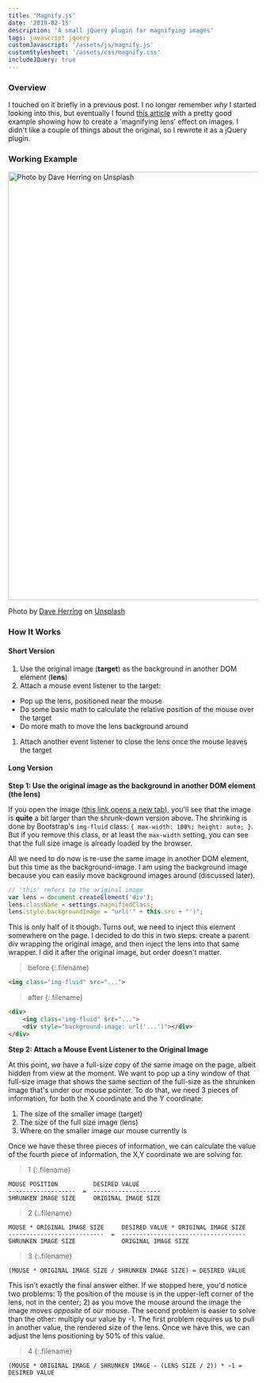 ```yaml
---
title: 'Magnify.js'
date: '2019-02-15'
description: 'A small jQuery plugin for magnifying images'
tags: javascript jquery
customJavascript: '/assets/js/magnify.js'
customStylesheet: '/assets/css/magnify.css'
includeJQuery: true
---
```


### Overview

I touched on it briefly in a previous post. I no longer remember *why* I started looking into this, but eventually I found [this article](http://thecodeplayer.com/walkthrough/magnifying-glass-for-images-using-jquery-and-css3) with a pretty good example showing how to create a 'magnifying lens' effect on images. I didn't like a couple of things about the original, so I rewrote it as a jQuery plugin.

### Working Example

<img class="img-fluid magnify-this" src="https://images.unsplash.com/photo-1648138754688-377bbdf661d9" width="1296" height="864" alt="Photo by Dave Herring on Unsplash">

Photo by [Dave Herring](https://unsplash.com/@daveherring) on [Unsplash](https://unsplash.com/)

### How It Works

#### Short Version

1. Use the original image (**target**) as the background in another DOM element (**lens**)
1. Attach a mouse event listener to the target:
  * Pop up the lens, positioned near the mouse
  * Do some basic math to calculate the relative position of the mouse over the target
  * Do more math to move the lens background around
1. Attach another event listener to close the lens once the mouse leaves the target

#### Long Version

**Step 1: Use the original image as the background in another DOM element (the lens)**

If you open the image ([this link opens a new tab](https://images.unsplash.com/photo-1648138754688-377bbdf661d9)), you'll see that the image is **quite** a bit larger than the shrunk-down version above. The shrinking is done by Bootstrap's ```img-fluid``` class: ```{ max-width: 100%; height: auto; }```. But if you remove this class, or at least the ```max-width``` setting, you can see that the full size image is already loaded by the browser.

All we need to do now is re-use the same image in another DOM element, but this time as the background-image. I am using the background image because you can easily move background images around (discussed later).

```javascript
// 'this' refers to the original image
var lens = document.createElement('div');
lens.className = settings.magnifiedClass;
lens.style.backgroundImage = "url('" + this.src + "')";
```

This is only half of it though. Turns out, we need to inject this element somewhere on the page. I decided to do this in two steps: create a parent div wrapping the original image, and then inject the lens into that same wrapper. I did it after the original image, but order doesn't matter.

>before
{:.filename}
```html
<img class="img-fluid" src="...">
```

>after
{:.filename}
```html
<div>
    <img class="img-fluid" src="...">
    <div style="background-image: url('...')"></div>
</div>
```

**Step 2: Attach a Mouse Event Listener to the Original Image**

At this point, we have a full-size copy of the same image on the page, albeit hidden from view at the moment. We want to pop up a tiny window of that full-size image that shows the same section of the full-size as the shrunken image that's under our mouse pointer. To do that, we need 3 pieces of information, for both the X coordinate and the Y coordinate:
1. The size of the smaller image (target)
2. The size of the full size image (lens)
3. Where on the smaller image our mouse currently is

Once we have these three pieces of information, we can calculate the value of the fourth piece of information, the X,Y coordinate we are solving for.

>1
{:.filename}
```
MOUSE POSITION          DESIRED VALUE
-------------------  =  -------------------
SHRUNKEN IMAGE SIZE     ORIGINAL IMAGE SIZE
```

>2
{:.filename}
```
MOUSE * ORIGINAL IMAGE SIZE     DESIRED VALUE * ORIGINAL IMAGE SIZE
---------------------------  =  -----------------------------------
SHRUNKEN IMAGE SIZE             ORIGINAL IMAGE SIZE
```

>3
{:.filename}
```
(MOUSE * ORIGINAL IMAGE SIZE / SHRUNKEN IMAGE SIZE) = DESIRED VALUE
```

This isn't exactly the final answer either. If we stopped here, you'd notice two problems: 1) the position of the mouse is in the upper-left corner of the lens, not in the center; 2) as you move the mouse around the image the image moves *opposite* of our mouse.  The second problem is easier to solve than the other: multiply our value by -1. The first problem requires us to pull in another value, the rendered size of the lens. Once we have this, we can adjust the lens positioning by 50% of this value.

>4
{:.filename}
```
(MOUSE * ORIGINAL IMAGE / SHRUNKEN IMAGE - (LENS SIZE / 2)) * -1 = DESIRED VALUE
```
